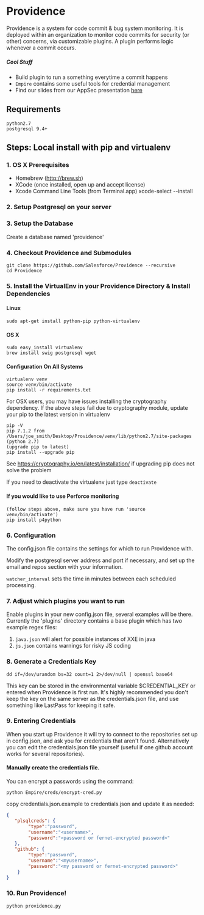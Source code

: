 Providence
==========
Providence is a system for code commit & bug system monitoring. It is deployed within an organization to monitor code commits for security (or other) concerns, via customizable plugins. A plugin performs logic whenever a commit occurs.

##### Cool Stuff
* Build plugin to run a something everytime a commit happens
* `Empire` contains some useful tools for credential management
* Find our slides from our AppSec presentation [here](http://www.slideshare.net/salesforceeng/providence-rapid-vulnerability-prevention)

## Requirements
    python2.7
    postgresql 9.4+

## Steps: Local install with pip and virtualenv


### 1. OS X Prerequisites
* Homebrew (http://brew.sh)
* XCode (once installed, open up and accept license)
* Xcode Command Line Tools (from Terminal.app)
    xcode-select --install

### 2. Setup Postgresql on your server

### 3. Setup the Database 
Create a database named 'providence'

### 4. Checkout Providence and Submodules
    git clone https://github.com/Salesforce/Providence --recursive
    cd Providence

### 5. Install the VirtualEnv in your Providence Directory & Install Dependencies
#### Linux
    sudo apt-get install python-pip python-virtualenv

#### OS X
    sudo easy_install virtualenv
    brew install swig postgresql wget 

#### Configuration On All Systems

    virtualenv venv
    source venv/bin/activate
    pip install -r requirements.txt

For OSX users, you may have issues installing the cryptography dependency. If the above steps fail due to cryptography module, update your pip to the latest version in virtualenv

    pip -V
    pip 7.1.2 from /Users/joe_smith/Desktop/Providence/venv/lib/python2.7/site-packages (python 2.7)
    (upgrade pip to latest)
    pip install --upgrade pip

See https://cryptography.io/en/latest/installation/ if upgrading pip does not solve the problem

If you need to deactivate the virtualenv just type `deactivate`

#### If you would like to use Perforce monitoring
    (follow steps above, make sure you have run 'source venv/bin/activate')
    pip install p4python

### 6. Configuration
The config.json file contains the settings for which to run Providence with. 

Modify the postgresql server address and port if necessary, and set up the email and repos section with your information. 

`watcher_interval` sets the time in minutes between each scheduled processing.

### 7. Adjust which plugins you want to run
Enable plugins in your new config.json file, several examples will be there.
Currently the 'plugins' directory contains a base plugin which has two example regex files:

1. `java.json`  will alert for possible instances of XXE in java
2. `js.json` contains warnings for risky JS coding

### 8. Generate a Credentials Key
```
dd if=/dev/urandom bs=32 count=1 2>/dev/null | openssl base64
```
This key can be stored in the environmental variable $CREDENTIAL_KEY or entered when Providence is first run. It's highly 
recommended you don't keep the key on the same server as the credentials.json file, and use something like LastPass for 
keeping it safe.

### 9. Entering Credentials
When you start up Providence it will try to connect to the repositories set up in config.json, and ask you for credentials that aren't found. Alternatively you can edit the credentials.json file yourself (useful if one github account works for several repositories).

#### Manually create the credentials file.

You can encrypt a passwords using the command:
```
python Empire/creds/encrypt-cred.py
```

copy credentials.json.example to credentials.json and update it as needed:
```json
{    
   "plsqlcreds": {
        "type":"password",
        "username":"<username>",
        "password":"<password or fernet-encrypted password>"
   },
   "github": {
        "type":"password",
        "username":"<myusername>",
        "password":"<my password or fernet-encrypted password>"
    }
}
```

### 10. Run Providence!
```
python providence.py
```


